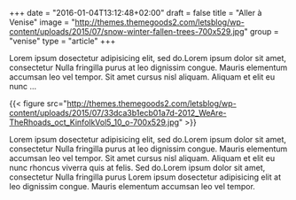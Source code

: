 +++
date = "2016-01-04T13:12:48+02:00"
draft = false
title = "Aller à Venise"
image = "http://themes.themegoods2.com/letsblog/wp-content/uploads/2015/07/snow-winter-fallen-trees-700x529.jpg"
group = "venise"
type = "article"
+++

Lorem ipsum dosectetur adipisicing elit, sed do.Lorem ipsum dolor sit amet, consectetur Nulla fringilla purus at leo dignissim congue. Mauris elementum accumsan leo vel tempor. Sit amet cursus nisl aliquam. Aliquam et elit eu nunc …

 {{< figure src="http://themes.themegoods2.com/letsblog/wp-content/uploads/2015/07/33dca3b1ecb01a7d-2012_WeAre-TheRhoads_oct_KinfolkVol5_10_o-700x529.jpg" >}}

Lorem ipsum dosectetur adipisicing elit, sed do.Lorem ipsum dolor sit amet, consectetur Nulla fringilla purus at leo dignissim congue. Mauris elementum accumsan leo vel tempor. Sit amet cursus nisl aliquam. Aliquam et elit eu nunc rhoncus viverra quis at felis. Sed do.Lorem ipsum dolor sit amet, consectetur Nulla fringilla purus Lorem ipsum dosectetur adipisicing elit at leo dignissim congue. Mauris elementum accumsan leo vel tempor.